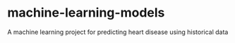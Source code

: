 # machine-learning-models
A machine learning project for predicting heart disease using historical data

